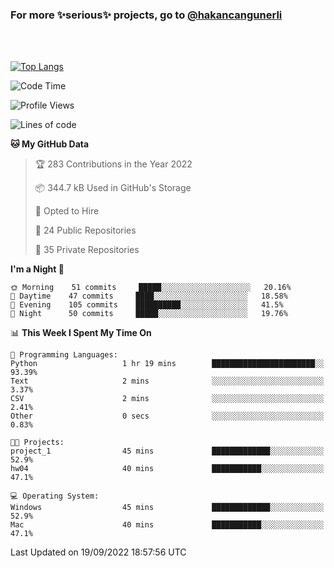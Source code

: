 ### For more ✨serious✨ projects, go to [@hakancangunerli](https://github.com/hakancangunerli)

<br>
<br>



[![Top Langs](https://github-readme-stats.vercel.app/api/top-langs/?username=63616e&layout=compact&hide=tex,html,shell,assembly,C&langs_count=6&exclude_repo=2015-csharp)](https://github.com/anuraghazra/github-readme-stats)


<!--START_SECTION:waka-->
![Code Time](http://img.shields.io/badge/Code%20Time-223%20hrs%2057%20mins-blue)

![Profile Views](http://img.shields.io/badge/Profile%20Views-17-blue)

![Lines of code](https://img.shields.io/badge/From%20Hello%20World%20I%27ve%20Written-251%20Thousand%20lines%20of%20code-blue)

**🐱 My GitHub Data** 

> 🏆 283 Contributions in the Year 2022
 > 
> 📦 344.7 kB Used in GitHub's Storage 
 > 
> 💼 Opted to Hire
 > 
> 📜 24 Public Repositories 
 > 
> 🔑 35 Private Repositories  
 > 
**I'm a Night 🦉** 

```text
🌞 Morning    51 commits     █████░░░░░░░░░░░░░░░░░░░░   20.16% 
🌆 Daytime    47 commits     ████░░░░░░░░░░░░░░░░░░░░░   18.58% 
🌃 Evening    105 commits    ██████████░░░░░░░░░░░░░░░   41.5% 
🌙 Night      50 commits     █████░░░░░░░░░░░░░░░░░░░░   19.76%

```


📊 **This Week I Spent My Time On** 

```text
💬 Programming Languages: 
Python                   1 hr 19 mins        ███████████████████████░░   93.39% 
Text                     2 mins              ░░░░░░░░░░░░░░░░░░░░░░░░░   3.37% 
CSV                      2 mins              ░░░░░░░░░░░░░░░░░░░░░░░░░   2.41% 
Other                    0 secs              ░░░░░░░░░░░░░░░░░░░░░░░░░   0.83%

🐱‍💻 Projects: 
project_1                45 mins             █████████████░░░░░░░░░░░░   52.9% 
hw04                     40 mins             ███████████░░░░░░░░░░░░░░   47.1%

💻 Operating System: 
Windows                  45 mins             █████████████░░░░░░░░░░░░   52.9% 
Mac                      40 mins             ███████████░░░░░░░░░░░░░░   47.1%

```


 Last Updated on 19/09/2022 18:57:56 UTC
<!--END_SECTION:waka-->


